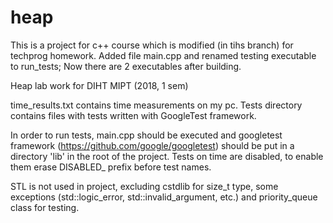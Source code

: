 # heap


This is a project for c++ course which is modified (in tihs branch) for techprog homework.
Added file main.cpp and renamed testing executable to run_tests; Now there are 2 executables after building.


Heap lab work for DIHT MIPT (2018, 1 sem)

time_results.txt contains time measurements on my pc.
Tests directory contains files with tests written with
GoogleTest framework.

In order to run tests, main.cpp should be executed and
googletest framework (https://github.com/google/googletest)
should be put in a directory 'lib' in the root of the project.
Tests on time are disabled, to enable them erase DISABLED_ prefix
before test names. 

STL is not used in project, excluding cstdlib for
size_t type, some exceptions (std::logic_error,
std::invalid_argument, etc.) and priority_queue class for testing.
